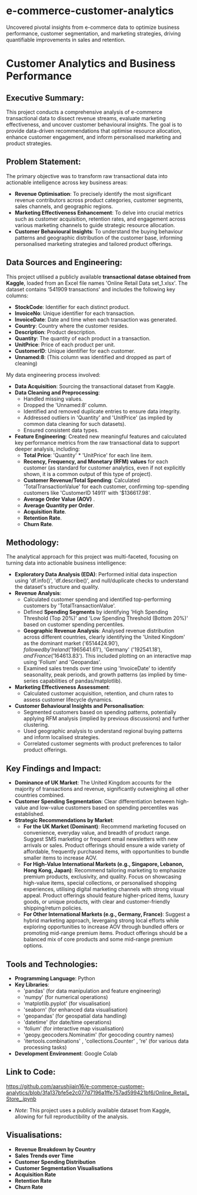 # e-commerce-customer-analytics
Uncovered pivotal insights from e-commerce data to optimize business performance, customer segmentation, and marketing strategies, driving quantifiable improvements in sales and retention.

# Customer Analytics and Business Performance

## Executive Summary:
This project conducts a comprehensive analysis of e-commerce transactional data to dissect revenue streams, evaluate marketing effectiveness, and uncover customer behavioural insights. The goal is to provide data-driven recommendations that optimise resource allocation, enhance customer engagement, and inform personalised marketing and product strategies. 


## Problem Statement:
The primary objective was to transform raw transactional data into actionable intelligence across key business areas:
* **Revenue Optimisation**: To precisely identify the most significant revenue contributors across product categories, customer segments, sales channels, and geographic regions.
* **Marketing Effectiveness Enhancement**: To delve into crucial metrics such as customer acquisition, retention rates, and engagement across various marketing channels to guide strategic resource allocation.
* **Customer Behavioural Insights**: To understand the buying behaviour patterns and geographic distribution of the customer base, informing personalised marketing strategies and tailored product offerings.


## Data Sources and Engineering:
This project utilised a publicly available **transactional datase obtained from Kaggle**, loaded from an Excel file names 'Online Retail Data set_1.xlsx'. The dataset contains '541909 transactions' and includes the following key columns:
* **StockCode**: Identifier for each distinct product.
* **InvoiceNo**: Unique identifier for each transaction.
* **InvoiceDate**: Date and time when each transaction was generated.
* **Country**: Country where the customer resides.
* **Description**: Product description.
* **Quantity**: The quantity of each product in a transaction.
* **UnitPrice**: Price of each product per unit.
* **CustomerID**: Unique identifier for each customer.
* **Unnamed:8**: (This column was identified and dropped as part of cleaning)

My data engineering process involved:
* **Data Acquisition**: Sourcing the transactional dataset from Kaggle.
* **Data Cleaning and Preprocessing**:
  * Handled missing values.
  * Dropped the 'Unnamed:8' column.
  * Identified and removed duplicate entries to ensure data integrity.
  * Addressed outliers in 'Quantity' and 'UnitPrice' (as implied by common data cleaning for such datasets).
  * Ensured consistent data types.
* **Feature Engineering**: Created new meaningful features and calculated key performance metrics from the raw transactional data to support deeper analysis, including:
  * **Total Price**: 'Quantity' * 'UnitPrice' for each line item.
  * **Recency, Frequency, and Monetary (RFM) values** for each customer (as standard for customer analytics, even if not explicitly shown, it is a common output of this type of project).
  * **Customer Revenue/Total Spending**: Calculated 'TotalTransactionValue' for each customer, confirming top-spending customers like 'CustomerID 14911' with '$136617.98'.
  * **Average Order Value (AOV)** .
  * **Average Quantity per Order**.
  * **Acquisition Rate**.
  * **Retention Rate**.
  * **Churn Rate**.
 
    
## Methodology:
The analytical approach for this project was multi-faceted, focusing on turning data into actionable business intelligence:
* **Exploratory Data Analysis (EDA)**: Performed initial data inspection using 'df.info()', 'df.describe()', and null/duplicate checks to understand the dataset's structure and quality.
* **Revenue Analysis**:
  * Calculated customer spending and identified top-performing customers by 'TotalTransactionValue'.
  * Defined **Spending Segments** by identifying 'High Spending Threshold (Top 20%)' and 'Low Spending Threshold (Bottom 20%)' based on customer spending percentiles.
  * **Geographic Revenue Analysis**: Analysed revenue distribution across different countries, clearly identifying the 'United Kingdom' as the dominant market ('$6514424.90'), followed by 'Ireland ('$1965641.61'), 'Germany' ('$192541.18'), and 'France ('$164613.83'). This included plotting on an interactive map using 'Folium' and 'Geopandas'.
  * Examined sales trends over time using 'InvoiceDate' to identify seasonality, peak periods, and growth patterns (as implied by time-series capabilities of pandas/matplotlib).
* **Marketing Effectiveness Assessment**:
  * Calculated customer acquisition, retention, and churn rates to assess customer lifecycle dynamics.
* **Customer Behavioural Insights and Personalisation**:
  * Segmented customers based on spending patterns, potentially applying RFM analysis (implied by previous discussions) and further clustering.
  * Used geographic analysis to understand regional buying patterns and inform localised strategies.
  * Correlated customer segments with product preferences to tailor product offerings.
 
## Key Findings and Impact:
* **Dominance of UK Market**: The United Kingdom accounts for the majority of transactions and revenue, significantly outweighing all other countries combined.
* **Customer Spending Segmentation**: Clear differentiation between high-value and low-value customers based on spending percentiles was established.
* **Strategic Recommendations by Market**:
  * **For the UK Market (Dominant)**: Recommend marketing focused on convenience, everyday value, and breadth of product range. Suggest SMS marketing or frequent email newsletters with new arrivals or sales. Product offerings should ensure a wide variety of affordable, frequently purchased items, with opportunities to bundle smaller items to increase AOV.
  * **For High-Value International Markets (e.g., Singapore, Lebanon, Hong Kong, Japan)**: Recommend tailoring marketing to emphasize premium products, exclusivity, and quality. Focus on showcasing high-value items, special collections, or personalised shopping experiences, utilising digital marketing channels with strong visual appeal. Product offerings should feature higher-priced items, luxury goods, or unique products, with clear and customer-friendly shipping/return policies.
  * **For Other International Markets (e.g., Germany, France)**: Suggest a hybrid marketing approach, levergaing strong local efforts while exploring opportunities to increase AOV through bundled offers or promoting mid-range premium items. Product offerings should be a balanced mix of core products and some mid-range premium options.

## Tools and Technologies:
* **Programming Language**: Python
* **Key Libraries**:
  * 'pandas' (for data manipulation and feature engineering)
  * 'numpy' (for numerical operations)
  * 'matplotlib.pyplot' (for visualisation)
  * 'seaborn' (for enhanced data visualisation)
  * 'geopandas' (for geospatial data handling)
  * 'datetime' (for date/time operations)
  * 'folium' (for interactive map visualisation)
  * 'geopy.geocoders.Nominatim' (for geocoding country names)
  * 'itertools.combinations' , 'collections.Counter' , 're' (for various data processing tasks)
* **Development Environment**: Google Colab

## Link to Code: 
https://github.com/aarushijain16/e-commerce-customer-analytics/blob/3fa137bfe5e2c077d7196a1ffe757ad599421bf6/Online_Retail_Store_.ipynb
 * *Note*: This project uses a publicly available dataset from Kaggle, allowing for full reproductibility of the analysis.

## Visualisations:
* **Revenue Breakdown by Country**
* **Sales Trends over Time**
* **Customer Spending Distribution**
* **Customer Segmentation Visualisations**
* **Acquisition Rate**
* **Retention Rate**
* **Churn Rate**
